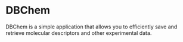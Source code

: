 # DBChem
DBChem is a simple application that allows you to efficiently save and retrieve molecular descriptors and other experimental data.
